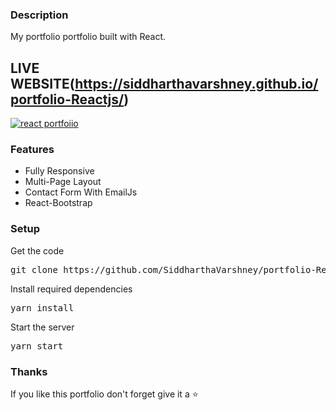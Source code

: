 ### Description

My portfolio portfolio built with React. 

## LIVE WEBSITE(https://siddharthavarshney.github.io/portfolio-Reactjs/)

[![react portfoiio](src/assets/images/react%20portfolio%20gif.gif)](https://siddharthavarshney.github.io/portfolio-Reactjs/)

### Features

- Fully Responsive
- Multi-Page Layout
- Contact Form With EmailJs
- React-Bootstrap

### Setup

Get the code

<pre>git clone https://github.com/SiddharthaVarshney/portfolio-Reactjs.git</pre>
 
Install required dependencies

<pre>yarn install</pre>


Start the server

<pre>yarn start</pre>

### Thanks

If you like this portfolio don't forget give it a ⭐ 

